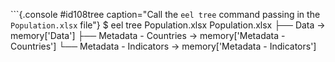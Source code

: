 
```{.console #id108tree caption="Call the `eel tree` command passing in the `Population.xlsx` file"}
$ eel tree Population.xlsx
Population.xlsx
├── Data                  → memory['Data']
├── Metadata - Countries  → memory['Metadata - Countries']
└── Metadata - Indicators → memory['Metadata - Indicators']
```
